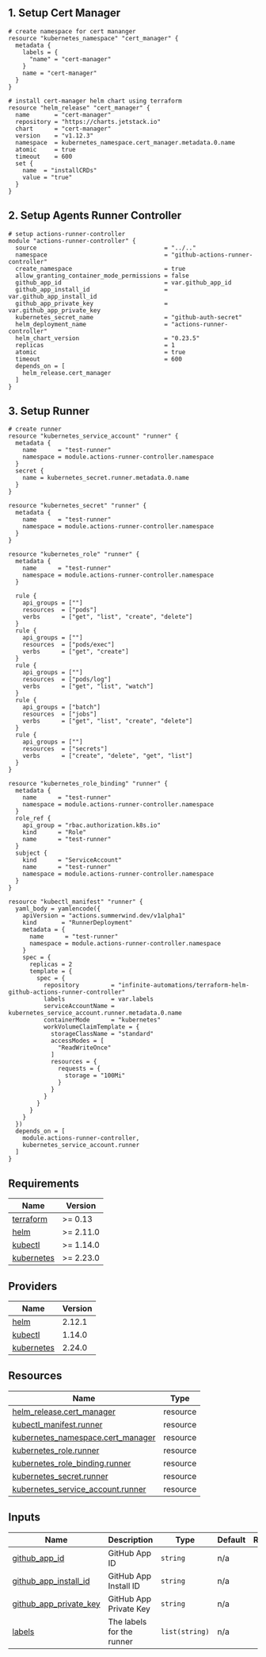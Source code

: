 <!-- BEGIN_TF_DOCS -->


## 1. Setup Cert Manager

```hcl
# create namespace for cert mananger
resource "kubernetes_namespace" "cert_manager" {
  metadata {
    labels = {
      "name" = "cert-manager"
    }
    name = "cert-manager"
  }
}

# install cert-manager helm chart using terraform
resource "helm_release" "cert_manager" {
  name       = "cert-manager"
  repository = "https://charts.jetstack.io"
  chart      = "cert-manager"
  version    = "v1.12.3"
  namespace  = kubernetes_namespace.cert_manager.metadata.0.name
  atomic     = true
  timeout    = 600
  set {
    name  = "installCRDs"
    value = "true"
  }
}
```

## 2. Setup Agents Runner Controller

```hcl
# setup actions-runner-controller
module "actions-runner-controller" {
  source                                    = "../.."
  namespace                                 = "github-actions-runner-controller"
  create_namespace                          = true
  allow_granting_container_mode_permissions = false
  github_app_id                             = var.github_app_id
  github_app_install_id                     = var.github_app_install_id
  github_app_private_key                    = var.github_app_private_key
  kubernetes_secret_name                    = "github-auth-secret"
  helm_deployment_name                      = "actions-runner-controller"
  helm_chart_version                        = "0.23.5"
  replicas                                  = 1
  atomic                                    = true
  timeout                                   = 600
  depends_on = [
    helm_release.cert_manager
  ]
}
```

## 3. Setup Runner

```hcl
# create runner
resource "kubernetes_service_account" "runner" {
  metadata {
    name      = "test-runner"
    namespace = module.actions-runner-controller.namespace
  }
  secret {
    name = kubernetes_secret.runner.metadata.0.name
  }
}

resource "kubernetes_secret" "runner" {
  metadata {
    name      = "test-runner"
    namespace = module.actions-runner-controller.namespace
  }
}

resource "kubernetes_role" "runner" {
  metadata {
    name      = "test-runner"
    namespace = module.actions-runner-controller.namespace
  }

  rule {
    api_groups = [""]
    resources  = ["pods"]
    verbs      = ["get", "list", "create", "delete"]
  }
  rule {
    api_groups = [""]
    resources  = ["pods/exec"]
    verbs      = ["get", "create"]
  }
  rule {
    api_groups = [""]
    resources  = ["pods/log"]
    verbs      = ["get", "list", "watch"]
  }
  rule {
    api_groups = ["batch"]
    resources  = ["jobs"]
    verbs      = ["get", "list", "create", "delete"]
  }
  rule {
    api_groups = [""]
    resources  = ["secrets"]
    verbs      = ["create", "delete", "get", "list"]
  }
}

resource "kubernetes_role_binding" "runner" {
  metadata {
    name      = "test-runner"
    namespace = module.actions-runner-controller.namespace
  }
  role_ref {
    api_group = "rbac.authorization.k8s.io"
    kind      = "Role"
    name      = "test-runner"
  }
  subject {
    kind      = "ServiceAccount"
    name      = "test-runner"
    namespace = module.actions-runner-controller.namespace
  }
}

resource "kubectl_manifest" "runner" {
  yaml_body = yamlencode({
    apiVersion = "actions.summerwind.dev/v1alpha1"
    kind       = "RunnerDeployment"
    metadata = {
      name      = "test-runner"
      namespace = module.actions-runner-controller.namespace
    }
    spec = {
      replicas = 2
      template = {
        spec = {
          repository         = "infinite-automations/terraform-helm-github-actions-runner-controller"
          labels             = var.labels
          serviceAccountName = kubernetes_service_account.runner.metadata.0.name
          containerMode      = "kubernetes"
          workVolumeClaimTemplate = {
            storageClassName = "standard"
            accessModes = [
              "ReadWriteOnce"
            ]
            resources = {
              requests = {
                storage = "100Mi"
              }
            }
          }
        }
      }
    }
  })
  depends_on = [
    module.actions-runner-controller,
    kubernetes_service_account.runner
  ]
}
```

## Requirements

| Name | Version |
|------|---------|
| <a name="requirement_terraform"></a> [terraform](#requirement\_terraform) | >= 0.13 |
| <a name="requirement_helm"></a> [helm](#requirement\_helm) | >= 2.11.0 |
| <a name="requirement_kubectl"></a> [kubectl](#requirement\_kubectl) | >= 1.14.0 |
| <a name="requirement_kubernetes"></a> [kubernetes](#requirement\_kubernetes) | >= 2.23.0 |

## Providers

| Name | Version |
|------|---------|
| <a name="provider_helm"></a> [helm](#provider\_helm) | 2.12.1 |
| <a name="provider_kubectl"></a> [kubectl](#provider\_kubectl) | 1.14.0 |
| <a name="provider_kubernetes"></a> [kubernetes](#provider\_kubernetes) | 2.24.0 |

## Resources

| Name | Type |
|------|------|
| [helm_release.cert_manager](https://registry.terraform.io/providers/hashicorp/helm/latest/docs/resources/release) | resource |
| [kubectl_manifest.runner](https://registry.terraform.io/providers/gavinbunney/kubectl/latest/docs/resources/manifest) | resource |
| [kubernetes_namespace.cert_manager](https://registry.terraform.io/providers/hashicorp/kubernetes/latest/docs/resources/namespace) | resource |
| [kubernetes_role.runner](https://registry.terraform.io/providers/hashicorp/kubernetes/latest/docs/resources/role) | resource |
| [kubernetes_role_binding.runner](https://registry.terraform.io/providers/hashicorp/kubernetes/latest/docs/resources/role_binding) | resource |
| [kubernetes_secret.runner](https://registry.terraform.io/providers/hashicorp/kubernetes/latest/docs/resources/secret) | resource |
| [kubernetes_service_account.runner](https://registry.terraform.io/providers/hashicorp/kubernetes/latest/docs/resources/service_account) | resource |

## Inputs

| Name | Description | Type | Default | Required |
|------|-------------|------|---------|:--------:|
| <a name="input_github_app_id"></a> [github\_app\_id](#input\_github\_app\_id) | GitHub App ID | `string` | n/a | yes |
| <a name="input_github_app_install_id"></a> [github\_app\_install\_id](#input\_github\_app\_install\_id) | GitHub App Install ID | `string` | n/a | yes |
| <a name="input_github_app_private_key"></a> [github\_app\_private\_key](#input\_github\_app\_private\_key) | GitHub App Private Key | `string` | n/a | yes |
| <a name="input_labels"></a> [labels](#input\_labels) | The labels for the runner | `list(string)` | n/a | yes |




<!-- END_TF_DOCS -->